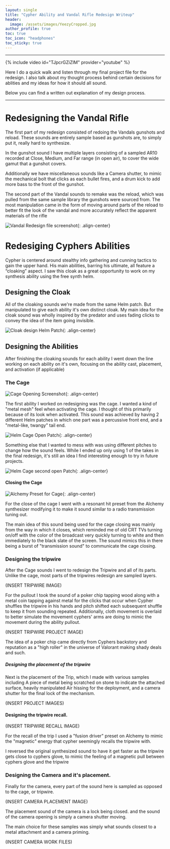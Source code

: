 ```yaml
---
layout: single
title: "Cypher Ability and Vandal Rifle Redesign Writeup"
header: 
  image: /assets/images/YeezyCropped.jpg
author_profile: true
toc: true
toc_icon: "headphones"
toc_sticky: true
---
```


---

{% include video id="TJpcrGZiZIM" provider="youtube" %}

Here I do a quick walk and listen through my final project file for the redesign. I also talk about my thought process behind certain decisions for ablities and my ideas for how it should all sound.

Below you can find a written out explanation of my design process. 

---

# Redesigning the Vandal Rifle

The first part of my redesign consisted of redoing the Vandals gunshots and reload. These sounds are entirely sample based as gunshots are, to simply put it, really hard to synthesize.

In the gunshot sound I have multiple layers consisting of a sampled AR10 recorded at Close, Medium, and Far range (in open air), to cover the wide gamut that a gunshot covers.

Additionally we have miscellaneous sounds like a Camera shutter, to mimic the mechanical bolt that clicks as each bullet fires, and a drum kick to add more bass to the front of the gunshot.

The second part of the Vandal sounds to remake was the reload, which was pulled from the same sample library the gunshots were sourced from. The most manipulation came in the form of moving around parts of the reload to better fit the look of the vandal and more accurately reflect the apparent materials of the rifle


![Vandal Redesign file screenshot](/assets/images/writeup-images/VandalWorkScreenshot.png){: .align-center}


# Redesiging Cyphers Abilities

Cypher is centered around stealthy info gathering and cunning tactics to gain the upper hand. His main abilities, barring his ultimate, all feature a “cloaking” aspect. I saw this cloak as a great opportunity to work on my synthesis ability using the free synth helm.

## Designing the Cloak

All of the cloaking sounds we're made from the same Helm patch. But manipulated to give each ability it's own distinct cloak. My main idea for the cloak sound was wholly inspired by the predator and uses fading clicks to convey the idea of the item going invisible.


![Cloak design Helm Patch](/assets/images/writeup-images/HelmCloakScreenshot.png){: .align-center}


## Designing the Abilities

After finishing the cloaking sounds for each ability I went down the line working on each ability on it's own, focusing on the ability cast, placement, and activation (if applicable)


### The Cage


![Cage Opening Screenshot](/assets/images/writeup-images/CageOpenScreenshot.png){: .align-center}


The first ability I worked on redesigning was the cage. I wanted a kind of "metal mesh" feel when activating the cage. I thought of this primarily because of its look when activated. This sound was achieved by having 2 different Helm patches in which one part was a percussive front end, and a "metal-like, twangy" tail end.


![Helm Cage Open Patch](/assets/images/writeup-images/HelmCageOpenScreenshot.png){: .align-center}


Something else that I wanted to mess with was using different pitches to change how the sound feels. While I ended up only using 1 of the takes in the final redesign, it's still an idea I find interesting enough to try in future projects.


![Helm Cage second open Patch](/assets/images/writeup-images/HelmCageScreenshot2.png){: .align-center}


#### Closing the Cage


![Alchemy Preset for Cage](/assets/images/writeup-images/AlchemyCageScreenshot.png){: .align-center}


For the close of the cage I went with a resonant hit preset from the Alchemy synthesizer modifying it to make it sound similar to a radio transmission tuning out.


The main idea of this sound being used for the cage closing was mainly from the way in which it closes, which reminded me of old CRT TVs turning on/off with the color of the broadcast very quickly turning to white and then immediately to the black slate of the screen. The sound mimics this in there being a burst of "transmission sound" to communicate the cage closing.

### Designing the tripwire

After the Cage sounds I went to redesign the Tripwire and all of its parts. Unlike the cage, most parts of the tripwires redesign are sampled layers.

(INSERT TRIPWIRE IMAGE)

For the pullout I took the sound of a poker chip tapping wood along with a metal coin tapping against metal for the clicks that occur when Cypher shuffles the tripwire in his hands and pitch shifted each subsequent shuffle to keep it from sounding repeated. Additionally, cloth movement is overlaid to better simulate the movement cyphers' arms are doing to mimic the movement during the ability pullout.

(INSERT TRIPWIRE PROJECT IMAGE)

The idea of a poker chip came directly from Cyphers backstory and reputation as a "high roller" in the universe of Valorant making shady deals and such.

##### Designing the placement of the tripwire

Next is the placement of the Trip, which I made with various samples including A piece of metal being scratched on stone to indicate the attached surface, heavily manipulated Air hissing for the deployment, and a camera shutter for the final lock of the mechanism.

(INSERT PROJECT IMAGES)

#### Designing the tripwire recall. 

(INSERT TRIPWIRE RECALL IMAGE)

For the recall of the trip I used a "fusion driver" preset on Alchemy to mimic the "magnetic" energy that cypher seemingly recalls the tripwire with.

I reversed the original synthesized sound to have it get faster as the tripwire gets close to cyphers glove, to mimic the feeling of a magnetic pull between cyphers glove and the tripwire

### Designing the Camera and it's placement. 

Finally for the camera, every part of the sound here is sampled as opposed to the cage, or tripwire. 

(INSERT CAMERA PLACEMENT IMAGE)

The placement sound of the camera is a lock being closed. and the sound of the camera opening is simply a camera shutter moving.

The main choice for these samples was simply what sounds closest to a metal attachment and a camera priming.

(INSERT CAMERA WORK FILES)
